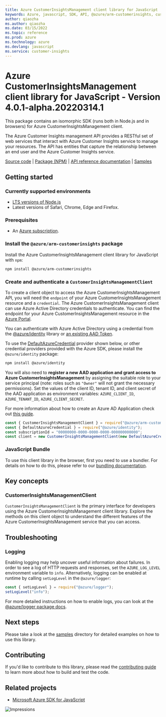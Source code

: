 ```yaml
---
title: Azure CustomerInsightsManagement client library for JavaScript
keywords: Azure, javascript, SDK, API, @azure/arm-customerinsights, customer-insights
author: qiaozha
ms.author: qiaozha
ms.date: 03/15/2022
ms.topic: reference
ms.prod: azure
ms.technology: azure
ms.devlang: javascript
ms.service: customer-insights
---
```

# Azure CustomerInsightsManagement client library for JavaScript - Version 4.0.1-alpha.20220314.1 


This package contains an isomorphic SDK (runs both in Node.js and in browsers) for Azure CustomerInsightsManagement client.

The Azure Customer Insights management API provides a RESTful set of web services that interact with Azure Customer Insights service to manage your resources. The API has entities that capture the relationship between an end user and the Azure Customer Insights service.

[Source code](https://github.com/Azure/azure-sdk-for-js/tree/main/sdk/customer-insights/arm-customerinsights) |
[Package (NPM)](https://www.npmjs.com/package/@azure/arm-customerinsights) |
[API reference documentation](https://docs.microsoft.com/javascript/api/@azure/arm-customerinsights) |
[Samples](https://github.com/Azure-Samples/azure-samples-js-management)

## Getting started

### Currently supported environments

- [LTS versions of Node.js](https://nodejs.org/about/releases/)
- Latest versions of Safari, Chrome, Edge and Firefox.

### Prerequisites

- An [Azure subscription][azure_sub].

### Install the `@azure/arm-customerinsights` package

Install the Azure CustomerInsightsManagement client library for JavaScript with `npm`:

```bash
npm install @azure/arm-customerinsights
```

### Create and authenticate a `CustomerInsightsManagementClient`

To create a client object to access the Azure CustomerInsightsManagement API, you will need the `endpoint` of your Azure CustomerInsightsManagement resource and a `credential`. The Azure CustomerInsightsManagement client can use Azure Active Directory credentials to authenticate.
You can find the endpoint for your Azure CustomerInsightsManagement resource in the [Azure Portal][azure_portal].

You can authenticate with Azure Active Directory using a credential from the [@azure/identity][azure_identity] library or [an existing AAD Token](https://github.com/Azure/azure-sdk-for-js/blob/master/sdk/identity/identity/samples/AzureIdentityExamples.md#authenticating-with-a-pre-fetched-access-token).

To use the [DefaultAzureCredential][defaultazurecredential] provider shown below, or other credential providers provided with the Azure SDK, please install the `@azure/identity` package:

```bash
npm install @azure/identity
```

You will also need to **register a new AAD application and grant access to Azure CustomerInsightsManagement** by assigning the suitable role to your service principal (note: roles such as `"Owner"` will not grant the necessary permissions).
Set the values of the client ID, tenant ID, and client secret of the AAD application as environment variables: `AZURE_CLIENT_ID`, `AZURE_TENANT_ID`, `AZURE_CLIENT_SECRET`.

For more information about how to create an Azure AD Application check out [this guide](https://docs.microsoft.com/azure/active-directory/develop/howto-create-service-principal-portal).

```javascript
const { CustomerInsightsManagementClient } = require("@azure/arm-customerinsights");
const { DefaultAzureCredential } = require("@azure/identity");
const subscriptionId = "00000000-0000-0000-0000-000000000000";
const client = new CustomerInsightsManagementClient(new DefaultAzureCredential(), subscriptionId);
```


### JavaScript Bundle
To use this client library in the browser, first you need to use a bundler. For details on how to do this, please refer to our [bundling documentation](https://aka.ms/AzureSDKBundling).

## Key concepts

### CustomerInsightsManagementClient

`CustomerInsightsManagementClient` is the primary interface for developers using the Azure CustomerInsightsManagement client library. Explore the methods on this client object to understand the different features of the Azure CustomerInsightsManagement service that you can access.

## Troubleshooting

### Logging

Enabling logging may help uncover useful information about failures. In order to see a log of HTTP requests and responses, set the `AZURE_LOG_LEVEL` environment variable to `info`. Alternatively, logging can be enabled at runtime by calling `setLogLevel` in the `@azure/logger`:

```javascript
const { setLogLevel } = require("@azure/logger");
setLogLevel("info");
```

For more detailed instructions on how to enable logs, you can look at the [@azure/logger package docs](https://github.com/Azure/azure-sdk-for-js/tree/main/sdk/core/logger).

## Next steps

Please take a look at the [samples](https://github.com/Azure-Samples/azure-samples-js-management) directory for detailed examples on how to use this library.

## Contributing

If you'd like to contribute to this library, please read the [contributing guide](https://github.com/Azure/azure-sdk-for-js/blob/main/CONTRIBUTING.md) to learn more about how to build and test the code.

## Related projects

- [Microsoft Azure SDK for JavaScript](https://github.com/Azure/azure-sdk-for-js)

![Impressions](https://azure-sdk-impressions.azurewebsites.net/api/impressions/azure-sdk-for-js%2Fsdk%2Fcustomer-insights%2Farm-customerinsights%2FREADME.png)

[azure_cli]: https://docs.microsoft.com/cli/azure
[azure_sub]: https://azure.microsoft.com/free/
[azure_sub]: https://azure.microsoft.com/free/
[azure_portal]: https://portal.azure.com
[azure_identity]: https://github.com/Azure/azure-sdk-for-js/tree/main/sdk/identity/identity
[defaultazurecredential]: https://github.com/Azure/azure-sdk-for-js/tree/main/sdk/identity/identity#defaultazurecredential

